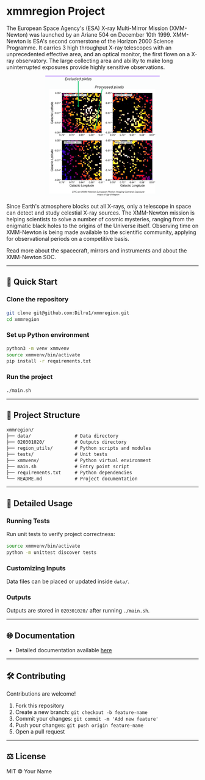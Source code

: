 # xmmregion Project

The European Space Agency's (ESA) X-ray Multi-Mirror Mission (XMM-Newton) was launched by an Ariane 504 on December 10th 1999. XMM-Newton is ESA's second cornerstone of the Horizon 2000 Science Programme. It carries 3 high throughput X-ray telescopes with an unprecedented effective area, and an optical monitor, the first flown on a X-ray observatory. The large collecting area and ability to make long uninterrupted exposures provide highly sensitive observations.

<p align="center">
  <img src="assets/image.png" alt="XMM Region Example" width="300"/>
</p>

Since Earth's atmosphere blocks out all X-rays, only a telescope in space can detect and study celestial X-ray sources. The XMM-Newton mission is helping scientists to solve a number of cosmic mysteries, ranging from the enigmatic black holes to the origins of the Universe itself. Observing time on XMM-Newton is being made available to the scientific community, applying for observational periods on a competitive basis.

Read more about the spacecraft, mirrors and instruments and about the XMM-Newton SOC.


---

## 🚀 Quick Start

### Clone the repository

```bash
git clone git@github.com:Dilru1/xmmregion.git
cd xmmregion
```

### Set up Python environment

```bash
python3 -m venv xmmvenv
source xmmvenv/bin/activate
pip install -r requirements.txt
```

### Run the project

```bash
./main.sh
```

---

## 📁 Project Structure

```
xmmregion/
├── data/                # Data directory
├── 020301020/           # Outputs directory
├── region_utils/        # Python scripts and modules
├── tests/               # Unit tests
├── xmmvenv/             # Python virtual environment
├── main.sh              # Entry point script
├── requirements.txt     # Python dependencies
└── README.md            # Project documentation
```

---

## 📖 Detailed Usage

### Running Tests

Run unit tests to verify project correctness:

```bash
source xmmvenv/bin/activate
python -m unittest discover tests
```

### Customizing Inputs

Data files can be placed or updated inside `data/`.

### Outputs

Outputs are stored in `020301020/` after running `./main.sh`.

---

## 🌐 Documentation

- Detailed documentation available [here](https://Dilru1.github.io/xmmregion)

---

## 🛠 Contributing

Contributions are welcome!

1. Fork this repository
2. Create a new branch: `git checkout -b feature-name`
3. Commit your changes: `git commit -m 'Add new feature'`
4. Push your changes: `git push origin feature-name`
5. Open a pull request

---

## ⚖️ License

MIT © Your Name

